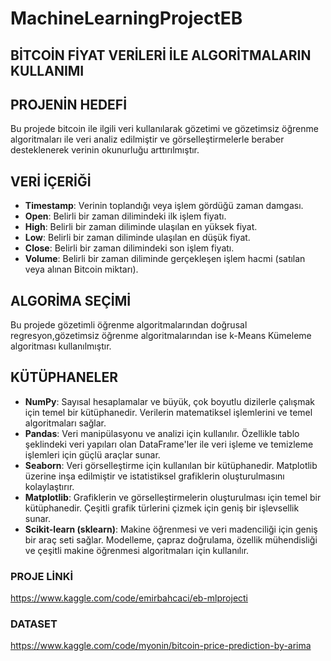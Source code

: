 # MachineLearningProjectEB
## BİTCOİN FİYAT VERİLERİ İLE ALGORİTMALARIN KULLANIMI

## PROJENİN HEDEFİ

Bu projede bitcoin ile ilgili veri kullanılarak gözetimi ve gözetimsiz öğrenme  algoritmaları ile veri analiz edilmiştir ve görselleştirmelerle beraber desteklenerek verinin okunurluğu arttırılmıştır.
## VERİ İÇERİĞİ
- **Timestamp**: Verinin toplandığı veya işlem gördüğü zaman damgası.
- **Open**: Belirli bir zaman dilimindeki ilk işlem fiyatı.
- **High**: Belirli bir zaman diliminde ulaşılan en yüksek fiyat.
- **Low**: Belirli bir zaman diliminde ulaşılan en düşük fiyat.
- **Close**: Belirli bir zaman dilimindeki son işlem fiyatı.
- **Volume**: Belirli bir zaman diliminde gerçekleşen işlem hacmi (satılan veya alınan Bitcoin miktarı).

## ALGORİMA SEÇİMİ
Bu projede gözetimli öğrenme algoritmalarından doğrusal regresyon,gözetimsiz öğrenme algoritmalarından ise k-Means Kümeleme algoritması kullanılmıştır.
## KÜTÜPHANELER
- **NumPy**: Sayısal hesaplamalar ve büyük, çok boyutlu dizilerle çalışmak için temel bir kütüphanedir. Verilerin matematiksel işlemlerini ve temel algoritmaları sağlar.
- **Pandas**: Veri manipülasyonu ve analizi için kullanılır. Özellikle tablo şeklindeki veri yapıları olan DataFrame'ler ile veri işleme ve temizleme işlemleri için güçlü araçlar sunar.
- **Seaborn**: Veri görselleştirme için kullanılan bir kütüphanedir. Matplotlib üzerine inşa edilmiştir ve istatistiksel grafiklerin oluşturulmasını kolaylaştırır.
- **Matplotlib**: Grafiklerin ve görselleştirmelerin oluşturulması için temel bir kütüphanedir. Çeşitli grafik türlerini çizmek için geniş bir işlevsellik sunar.
- **Scikit-learn (sklearn)**: Makine öğrenmesi ve veri madenciliği için geniş bir araç seti sağlar. Modelleme, çapraz doğrulama, özellik mühendisliği ve çeşitli makine öğrenmesi algoritmaları için kullanılır.
### PROJE LİNKİ
https://www.kaggle.com/code/emirbahcaci/eb-mlprojecti
### DATASET
https://www.kaggle.com/code/myonin/bitcoin-price-prediction-by-arima
